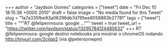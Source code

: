
+++
author = "Jaydson Gomes"
categories = ["tweet"]
date = "Fri Dec 10 18:15:36 +0000 2010"
draft = false
image = "No media found for this Tweet"
slug = "1a7a335fbe93a06296db7d795ee6058883b27781"
tags = ["tweet"]
title = """RT @felipenmoura: google ..."""
tweet = true
tweet_url = "https://twitter.com/jaydson/status/13295784124485632"
+++
RT @felipenmoura: google destroi notebooks pra mostrar o chromeOS rodando http://tinyurl.com/2cjlqp2 (via @petersonwpm)
